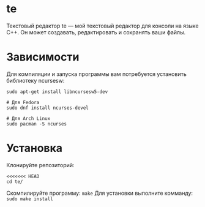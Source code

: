 # te
Текстовый редактор te — мой текстовый редактор для консоли на языке C++. 
Он может создавать, редактировать и сохранять ваши файлы.
# Зависимости 
Для компиляции и запуска программы вам потребуется установить библиотеку ncursesw:

```# Для Debian/Ubuntu
sudo apt-get install libncursesw5-dev

# Для Fedora
sudo dnf install ncurses-devel

# Для Arch Linux
sudo pacman -S ncurses
```
# Установка
Клонируйте репозиторий:
```git clone https://github.com/lorel800/te.git
<<<<<<< HEAD
cd te/
```

Скомпилируйте программу:
```make```
Для установки выполните комманду:
```sudo make install```

